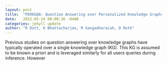 ```yaml
---
layout: post
title:  "PERKGQA: Question Answering over Personalized Knowledge Graphs"
date:   2022-05-24 00:00:36 -0400
categories: jekyll update
author: "R Dutt, K Bhattacharjee, R Gangadharaiah, D Roth"
---
```

Previous studies on question answering over knowledge graphs have typically operated over a single knowledge graph (KG). This KG is assumed to be known a priori and is leveraged similarly for all users  queries during inference. However